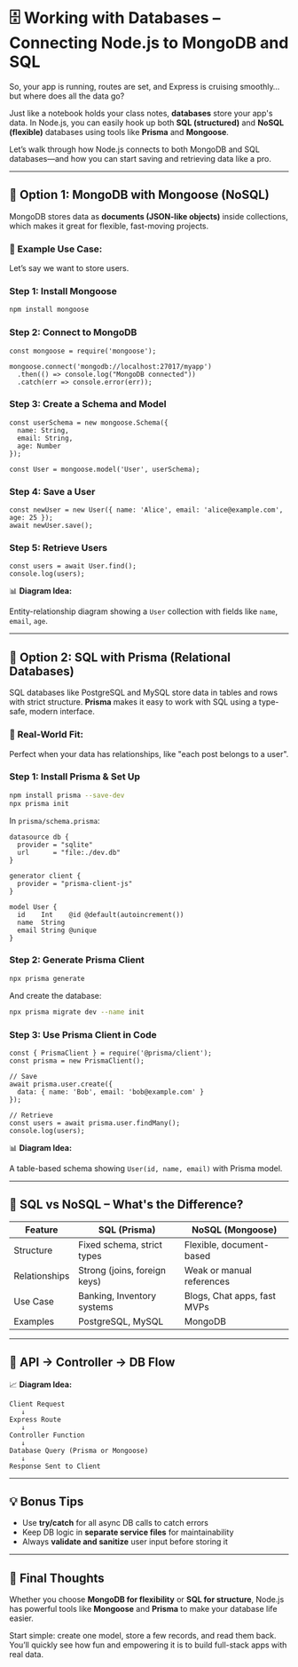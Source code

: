 # 🗄️ Working with Databases – Connecting Node.js to MongoDB and SQL

So, your app is running, routes are set, and Express is cruising smoothly… but where does all the data go?

Just like a notebook holds your class notes, **databases** store your app's data. In Node.js, you can easily hook up both **SQL (structured)** and **NoSQL (flexible)** databases using tools like **Prisma** and **Mongoose**.

Let’s walk through how Node.js connects to both MongoDB and SQL databases—and how you can start saving and retrieving data like a pro.

---

## 🍃 Option 1: MongoDB with Mongoose (NoSQL)

MongoDB stores data as **documents (JSON-like objects)** inside collections, which makes it great for flexible, fast-moving projects.

### 🧠 Example Use Case:

Let’s say we want to store users.

### Step 1: Install Mongoose

```bash
npm install mongoose

```

### Step 2: Connect to MongoDB

```
const mongoose = require('mongoose');

mongoose.connect('mongodb://localhost:27017/myapp')
  .then(() => console.log("MongoDB connected"))
  .catch(err => console.error(err));

```

### Step 3: Create a Schema and Model

```
const userSchema = new mongoose.Schema({
  name: String,
  email: String,
  age: Number
});

const User = mongoose.model('User', userSchema);

```

### Step 4: Save a User

```
const newUser = new User({ name: 'Alice', email: 'alice@example.com', age: 25 });
await newUser.save();

```

### Step 5: Retrieve Users

```
const users = await User.find();
console.log(users);

```

📊 **Diagram Idea:**

Entity-relationship diagram showing a `User` collection with fields like `name`, `email`, `age`.

---

## 🧱 Option 2: SQL with Prisma (Relational Databases)

SQL databases like PostgreSQL and MySQL store data in tables and rows with strict structure. **Prisma** makes it easy to work with SQL using a type-safe, modern interface.

### 🧠 Real-World Fit:

Perfect when your data has relationships, like "each post belongs to a user".

### Step 1: Install Prisma & Set Up

```bash
npm install prisma --save-dev
npx prisma init

```

In `prisma/schema.prisma`:

```
datasource db {
  provider = "sqlite"
  url      = "file:./dev.db"
}

generator client {
  provider = "prisma-client-js"
}

model User {
  id    Int    @id @default(autoincrement())
  name  String
  email String @unique
}

```

### Step 2: Generate Prisma Client

```bash
npx prisma generate

```

And create the database:

```bash
npx prisma migrate dev --name init

```

### Step 3: Use Prisma Client in Code

```
const { PrismaClient } = require('@prisma/client');
const prisma = new PrismaClient();

// Save
await prisma.user.create({
  data: { name: 'Bob', email: 'bob@example.com' }
});

// Retrieve
const users = await prisma.user.findMany();
console.log(users);

```

📊 **Diagram Idea:**

A table-based schema showing `User(id, name, email)` with Prisma model.

---

## 🥊 SQL vs NoSQL – What's the Difference?

| Feature | SQL (Prisma) | NoSQL (Mongoose) |
| --- | --- | --- |
| Structure | Fixed schema, strict types | Flexible, document-based |
| Relationships | Strong (joins, foreign keys) | Weak or manual references |
| Use Case | Banking, Inventory systems | Blogs, Chat apps, fast MVPs |
| Examples | PostgreSQL, MySQL | MongoDB |

---

## 🔄 API → Controller → DB Flow

📈 **Diagram Idea:**

```
Client Request
   ↓
Express Route
   ↓
Controller Function
   ↓
Database Query (Prisma or Mongoose)
   ↓
Response Sent to Client

```

---

## 💡 Bonus Tips

- Use **try/catch** for all async DB calls to catch errors
- Keep DB logic in **separate service files** for maintainability
- Always **validate and sanitize** user input before storing it

---

## 🧠 Final Thoughts

Whether you choose **MongoDB for flexibility** or **SQL for structure**, Node.js has powerful tools like **Mongoose** and **Prisma** to make your database life easier.

Start simple: create one model, store a few records, and read them back. You’ll quickly see how fun and empowering it is to build full-stack apps with real data.